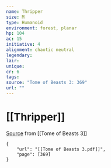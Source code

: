 ```yaml
---
name: Thripper
size: M
type: Humanoid
environment: forest, planar
hp: 104
ac: 15
initiative: 4
alignment: chaotic neutral
legendary: 
lair: 
unique: 
cr: 6
tags: 
source: "Tome of Beasts 3: 369"
url: ""
---
```

# [[Thripper]]

[Source](zotero://open-pdf/library/items/BLGR9HVR?page=369) from [[Tome of Beasts 3]]

```pdf
{
	"url": "[[Tome of Beasts 3.pdf]]",
	"page": [369]
}
```

